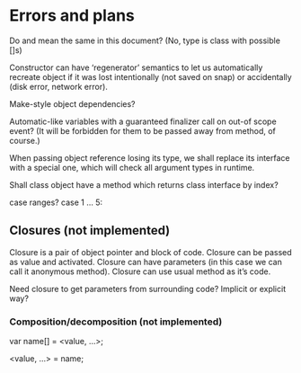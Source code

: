 # Errors and plans

Do <class-name> and <type-name> mean the same in this document? (No, type is class with possible []s)


Constructor can have ‘regenerator’ semantics to let us automatically recreate object if it was lost intentionally (not saved on snap) or accidentally (disk error, network error).


Make-style object dependencies?


Automatic-like variables with a guaranteed finalizer call on out-of scope event? (It will be forbidden for them to be passed away from method, of course.)


When passing object reference losing its type, we shall replace its interface with a special one, which will check all argument types in runtime.


Shall class object have a method which returns class interface by index?


case ranges? case 1 … 5:


## Closures (not implemented)

Closure is a pair of object pointer and block of code. Closure can be passed as value and activated. Closure can have parameters (in this case we can call it anonymous method). Closure can use usual method as it’s code.


Need closure to get parameters from surrounding code? Implicit or explicit way?


### Composition/decomposition (not implemented)



var name[] = <value, …>;

<value, …> = name;

